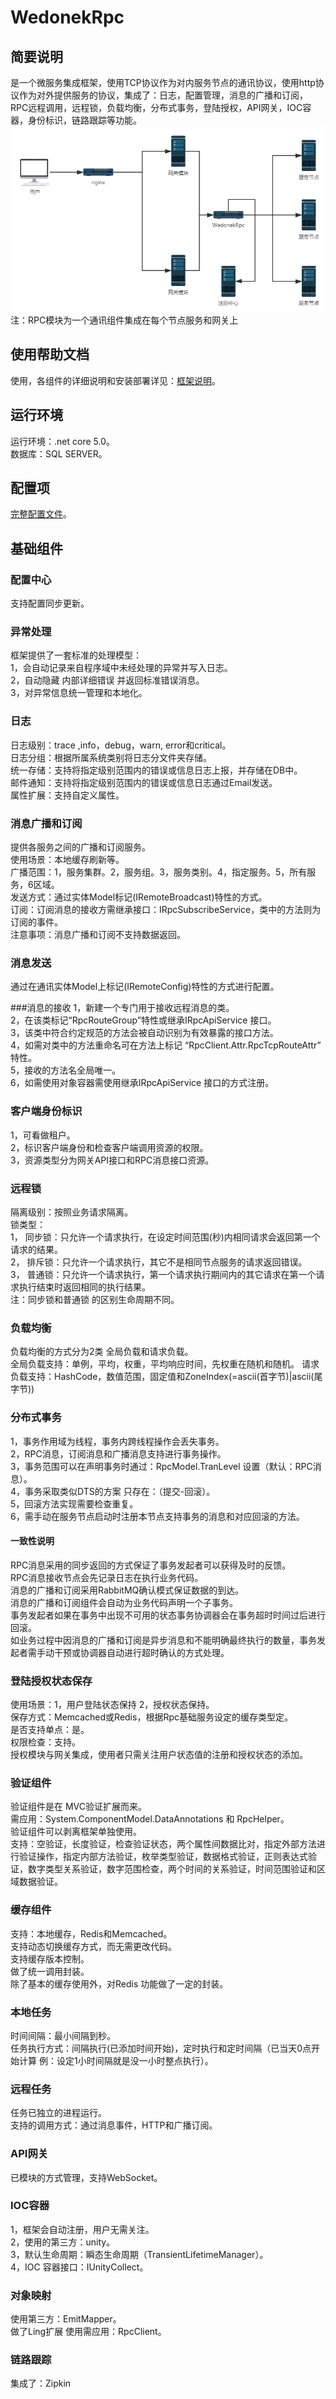 # WedonekRpc
## 简要说明
   是一个微服务集成框架，使用TCP协议作为对内服务节点的通讯协议，使用http协议作为对外提供服务的协议，集成了：日志，配置管理，消息的广播和订阅，RPC远程调用，远程锁，负载均衡，分布式事务，登陆授权，API网关，IOC容器，身份标识，链路跟踪等功能。
   ![框架图](file/kj.png "框架图")
   注：RPC模块为一个通讯组件集成在每个节点服务和网关上
## 使用帮助文档
   使用，各组件的详细说明和安装部署详见：[框架说明](Doc/框架说明.docx)。
## 运行环境
 运行环境：.net core 5.0。
 <br/>
 数据库：SQL SERVER。
## 配置项
[完整配置文件](file/LocalConfig.json)。
## 基础组件
### 配置中心
支持配置同步更新。
### 异常处理
框架提供了一套标准的处理模型：  
1，会自动记录来自程序域中未经处理的异常并写入日志。  
2，自动隐藏 内部详细错误 并返回标准错误消息。  
3，对异常信息统一管理和本地化。  
### 日志
日志级别：trace ,info，debug，warn, error和critical。  
日志分组：根据所属系统类别将日志分文件夹存储。  
统一存储：支持将指定级别范围内的错误或信息日志上报，并存储在DB中。  
邮件通知：支持将指定级别范围内的错误或信息日志通过Email发送。  
属性扩展：支持自定义属性。  
### 消息广播和订阅
提供各服务之间的广播和订阅服务。  
使用场景：本地缓存刷新等。  
广播范围：1，服务集群。2，服务组。3，服务类别。4，指定服务。5，所有服务，6区域。  
发送方式：通过实体Model标记(IRemoteBroadcast)特性的方式。  
订阅：订阅消息的接收方需继承接口：IRpcSubscribeService，类中的方法则为订阅的事件。  
注意事项：消息广播和订阅不支持数据返回。  
### 消息发送
通过在通讯实体Model上标记(IRemoteConfig)特性的方式进行配置。

###消息的接收
1，新建一个专门用于接收远程消息的类。  
2，在该类标记“RpcRouteGroup”特性或继承IRpcApiService 接口。  
3，该类中符合约定规范的方法会被自动识别为有效暴露的接口方法。  
4，如需对类中的方法重命名可在方法上标记 “RpcClient.Attr.RpcTcpRouteAttr” 特性。  
5，接收的方法名全局唯一。  
6，如需使用对象容器需使用继承IRpcApiService 接口的方式注册。  

### 客户端身份标识
1，可看做租户。  
2，标识客户端身份和检查客户端调用资源的权限。  
3，资源类型分为网关API接口和RPC消息接口资源。  

### 远程锁
隔离级别：按照业务请求隔离。  
锁类型：  
1，	同步锁：只允许一个请求执行，在设定时间范围(秒)内相同请求会返回第一个请求的结果。  
2，	排斥锁：只允许一个请求执行，其它不是相同节点服务的请求返回错误。  
3，	普通锁：只允许一个请求执行，第一个请求执行期间内的其它请求在第一个请求执行结束时返回相同的执行结果。  
注：同步锁和普通锁 的区别生命周期不同。  

### 负载均衡
负载均衡的方式分为2类 全局负载和请求负载。  
全局负载支持：单例，平均，权重，平均响应时间，先权重在随机和随机。
请求负载支持：HashCode，数值范围，固定值和ZoneIndex(=ascii(首字节)|ascii(尾字节))

### 分布式事务
1，事务作用域为线程，事务内跨线程操作会丢失事务。  
2，RPC消息，订阅消息和广播消息支持进行事务操作。  
3，事务范围可以在声明事务时通过：RpcModel.TranLevel 设置（默认：RPC消息）。  
4，事务采取类似DTS的方案 只存在：（提交-回滚）。  
5，回滚方法实现需要检查重复。  
6，需手动在服务节点启动时注册本节点支持事务的消息和对应回滚的方法。  
#### 一致性说明
RPC消息采用的同步返回的方式保证了事务发起者可以获得及时的反馈。  
RPC消息接收节点会先记录日志在执行业务代码。  
消息的广播和订阅采用RabbitMQ确认模式保证数据的到达。  
消息的广播和订阅组件会自动为业务代码声明一个子事务。  
事务发起者如果在事务中出现不可用的状态事务协调器会在事务超时时间过后进行回滚。  
如业务过程中因消息的广播和订阅是异步消息和不能明确最终执行的数量，事务发起者需手动干预或协调器自动进行超时确认的方式处理。

### 登陆授权状态保存
使用场景：1，用户登陆状态保持 2，授权状态保持。  
保存方式：Memcached或Redis，根据Rpc基础服务设定的缓存类型定。  
是否支持单点：是。  
权限检查：支持。  
授权模块与网关集成，使用者只需关注用户状态值的注册和授权状态的添加。
### 验证组件
 验证组件是在 MVC验证扩展而来。  
需应用：System.ComponentModel.DataAnnotations 和 RpcHelper。  
验证组件可以剥离框架单独使用。  
支持：空验证，长度验证，检查验证状态，两个属性间数据比对，指定外部方法进行验证操作，指定内部方法验证，枚举类型验证，数据格式验证，正则表达式验证，数字类型关系验证，数字范围检查，两个时间的关系验证，时间范围验证和区域数据验证。

### 缓存组件
支持：本地缓存，Redis和Memcached。   
支持动态切换缓存方式，而无需更改代码。  
支持缓存版本控制。  
做了统一调用封装。  
除了基本的缓存使用外，对Redis 功能做了一定的封装。
### 本地任务
时间间隔：最小间隔到秒。  
任务执行方式：间隔执行(已添加时间开始)，定时执行和定时间隔（已当天0点开始计算 例：设定1小时间隔就是没一小时整点执行）。  
### 远程任务
任务已独立的进程运行。  
支持的调用方式：通过消息事件，HTTP和广播订阅。

### API网关
已模块的方式管理，支持WebSocket。

### IOC容器
1，框架会自动注册，用户无需关注。  
2，使用的第三方：unity。  
3，默认生命周期：瞬态生命周期（TransientLifetimeManager）。  
4，IOC 容器接口：IUnityCollect。  

### 对象映射
使用第三方：EmitMapper。  
做了Ling扩展 使用需应用：RpcClient。

### 链路跟踪
集成了：Zipkin